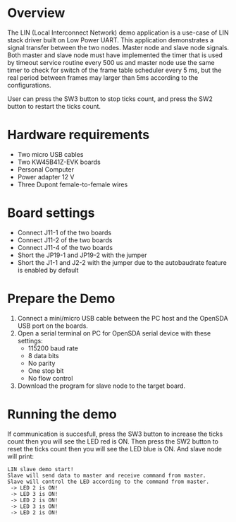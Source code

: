 Overview
========
The LIN (Local Interconnect Network) demo application is a use-case of LIN stack driver built on Low Power UART. 
This application demonstrates a signal transfer between the two nodes. Master node and slave node signals. Both 
master and slave node must have implemented the timer that is used by timeout service routine every 500 us and 
master node use the same timer to check for switch of the frame table scheduler every 5 ms, but the real period between
frames may larger than 5ms according to the configurations.

User can press the SW3 button to stop ticks count, and press the SW2 button to restart the ticks count.

Hardware requirements
=====================
- Two micro USB cables
- Two KW45B41Z-EVK boards
- Personal Computer
- Power adapter 12 V
- Three Dupont female-to-female wires

Board settings
==============
- Connect J11-1 of the two boards
- Connect J11-2 of the two boards
- Connect J11-4 of the two boards
- Short the JP19-1 and JP19-2 with the jumper
- Short the J1-1 and J2-2 with the jumper due to the autobaudrate feature is enabled by default

Prepare the Demo
================
1.  Connect a mini/micro USB cable between the PC host and the OpenSDA USB port on the boards.
2.  Open a serial terminal on PC for OpenSDA serial device with these settings:
    - 115200 baud rate
    - 8 data bits
    - No parity
    - One stop bit
    - No flow control
6.  Download the program for slave node to the target board.

Running the demo
================
If communication is succesfull, press the SW3 button to increase the ticks count then you will see the LED red is ON.
Then press the SW2 button to reset the ticks count then you will see the LED blue is ON.
And slave node will print:
~~~~~~~~~~~~
LIN slave demo start!
Slave will send data to master and receive command from master.
Slave will control the LED according to the command from master.
 -> LED 2 is ON!
 -> LED 3 is ON!
 -> LED 2 is ON!
 -> LED 3 is ON!
 -> LED 2 is ON!

~~~~~~~~~~~~
